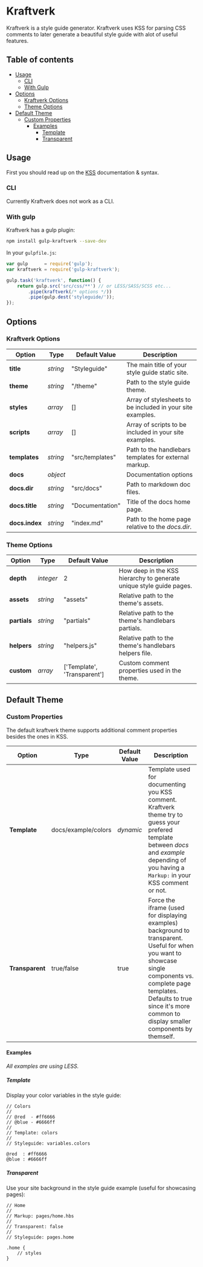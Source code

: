 # Kraftverk

Kraftverk is a style guide generator. Kraftverk uses KSS for parsing CSS comments to later generate a beautiful style guide with alot of useful features.

## Table of contents

- [Usage](#usage)
  - [CLI](#cli)
  - [With Gulp](#with-gulp)
- [Options](#options)
  - [Kraftverk Options](#kraftverk-options)
  - [Theme Options](#theme-options)
- [Default Theme](#default-theme)
  - [Custom Properties](#custom-properties)
    - [Examples](#examples)
      - [Template](#template)
      - [Transparent](#transparent)

## Usage

First you should read up on the [KSS](http://warpspire.com/kss/) documentation & syntax.

### CLI

Currently Kraftverk does not work as a CLI.

### With gulp

Kraftverk has a gulp plugin:

```bash
npm install gulp-kraftverk --save-dev
```

In your `gulpfile.js`:

```js
var gulp      = require('gulp');
var kraftverk = require('gulp-kraftverk');

gulp.task('kraftverk', function() {
	return gulp.src('src/css/**') // or LESS/SASS/SCSS etc...
		.pipe(kraftverk(/* options */))
		.pipe(gulp.dest('styleguide/'));
});
```

## Options

### Kraftverk Options

Option | Type | Default Value | Description
--- | --- | --- | ---
**title** | *string* | "Styleguide" | The main title of your style guide static site.
**theme** | *string* | "/theme" | Path to the style guide theme.
**styles** | *array* | [] | Array of stylesheets to be included in your site examples.
**scripts** | *array* | [] | Array of scripts to be included in your site examples.
**templates** | *string* | "src/templates" | Path to the handlebars templates for external markup.
**docs** | *object* | | Documentation options
**docs.dir** | *string* | "src/docs" | Path to markdown doc files.
**docs.title** | *string* | "Documentation" | Title of the docs home page.
**docs.index** | *string* | "index.md" | Path to the home page relative to the *docs.dir*.

### Theme Options

Option | Type | Default Value | Description
--- | --- | --- | ---
**depth** | *integer* | 2 | How deep in the KSS hierarchy to generate unique style guide pages.
**assets** | *string* | "assets" | Relative path to the theme's assets.
**partials** | *string* | "partials" | Relative path to the theme's handlebars partials.
**helpers** | *string* | "helpers.js" | Relative path to the theme's handlebars helpers file.
**custom** | *array* | ['Template', 'Transparent'] | Custom comment properties used in the theme.

## Default Theme

### Custom Properties

The default kraftverk theme supports additional comment properties besides the ones in KSS.

Option | Type | Default Value | Description
--- | --- | --- | ---
**Template** | docs/example/colors | *dynamic* | Template used for documenting you KSS comment. Kraftverk theme try to guess your prefered template between *docs* and *example* depending of you having a `Markup:` in your KSS comment or not.
**Transparent** | true/false | true | Force the iframe (used for displaying examples) background to transparent. Useful for when you want to showcase single components vs. complete page templates. Defaults to true since it's more common to display smaller components by themself.

#### Examples

*All examples are using LESS.*

##### Template

Display your color variables in the style guide:

```less
// Colors
//
// @red  - #ff6666
// @blue - #6666ff
//
// Template: colors
//
// Styleguide: variables.colors

@red  : #ff6666
@blue : #6666ff
```

##### Transparent

Use your site background in the style guide example (useful for showcasing pages):

```less
// Home
//
// Markup: pages/home.hbs
//
// Transparent: false
//
// Styleguide: pages.home

.home {
    // styles
}
```
